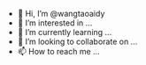 - 👋 Hi, I’m @wangtaoaidy
- 👀 I’m interested in ...
- 🌱 I’m currently learning ...
- 💞️ I’m looking to collaborate on ...
- 📫 How to reach me ...

<!---
wangtaoaidy/wangtaoaidy is a ✨ special ✨ repository because its `README.md` (this file) appears on your GitHub profile.
You can click the Preview link to take a look at your changes.
--->

